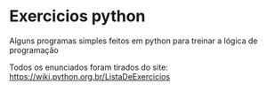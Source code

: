 # Exercicios python

Alguns programas simples feitos em python para treinar a lógica de programação

Todos os enunciados foram tirados do site: https://wiki.python.org.br/ListaDeExercicios
